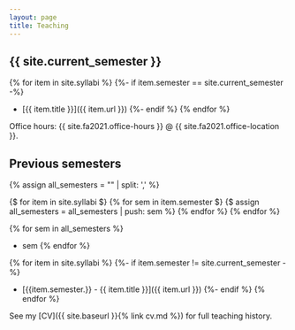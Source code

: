 ```yaml
---
layout: page
title: Teaching
---
```


## {{ site.current_semester }}

{% for item in site.syllabi %}
    {%- if item.semester == site.current_semester -%}
* [{{ item.title }}]({{ item.url }})
    {%- endif %}
{% endfor %}

Office hours: {{ site.fa2021.office-hours }} @ {{ site.fa2021.office-location }}.

## Previous semesters

{% assign all_semesters = "" | split: ',' %}

{$ for item in site.syllabi $}
    {% for sem in item.semester $}
        {$ assign all_semesters = all_semesters | push: sem %}
    {% endfor %}
{% endfor %}

{% for sem in all_semesters %}
* sem
{% endfor %}

{% for item in site.syllabi %}
    {%- if item.semester != site.current_semester -%}
* [{{item.semester.}} - {{ item.title }}]({{ item.url }})
    {%- endif %}
{% endfor %}

See my [CV]({{ site.baseurl }}{% link cv.md %}) for full teaching history. 



